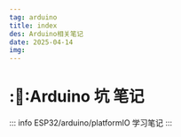```yaml
---
tag: arduino
title: index
des: Arduino相关笔记
date: 2025-04-14
img: 
---
```


# ::shit::Arduino 坑 笔记

::: info
ESP32/arduino/platformIO 学习笔记
:::
